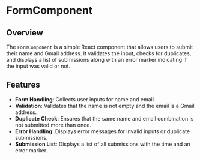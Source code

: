 # FormComponent

## Overview

The `FormComponent` is a simple React component that allows users to submit their name and Gmail address. It validates the input, checks for duplicates, and displays a list of submissions along with an error marker indicating if the input was valid or not.

## Features

- **Form Handling**: Collects user inputs for name and email.
- **Validation**: Validates that the name is not empty and the email is a Gmail address.
- **Duplicate Check**: Ensures that the same name and email combination is not submitted more than once.
- **Error Handling**: Displays error messages for invalid inputs or duplicate submissions.
- **Submission List**: Displays a list of all submissions with the time and an error marker.
